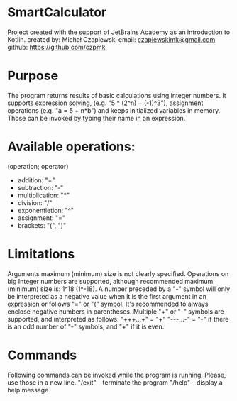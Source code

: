 # SmartCalculator
Project created with the support of JetBrains Academy as an introduction to Kotlin.
created by: Michał Czapiewski
email: czapiewskimk@gmail.com
github: https://github.com/czpmk
# Purpose
The program returns results of basic calculations using integer numbers. It supports 
expression solving, (e.g. "5 * (2^n) + (-1)^3"), assignment operations (e.g. "a = 5 + n*b") 
and keeps initialized variables in memory. Those can be invoked by typing their name in 
an expression.
# Available operations:
(operation; operator)
- addition: "+"
- subtraction: "-" 
- multiplication: "*"
- division: "/"
- exponentietion: "^"
- assignment: "="
- brackets: "(", ")"
# Limitations
Arguments maximum (minimum) size is not clearly specified. Operations on big Integer 
numbers are supported, although recommended maximum (minimum) size is: 1^18 (1^-18).
A number preceded by a "-" symbol will only be interpreted as a negative value when
it is the first argument in an expression or follows "=" or "(" symbol. It's recommended to 
always enclose negative numbers in parentheses.
Multiple "+" or "-" symbols are supported, and interpreted as follows: "+++...+" = "+"
"---...-" = "-" if there is an odd number of "-" symbols, and "+" if it is even.
# Commands
Following commands can be invoked while the program is running. Please, use
those in a new line.
"/exit" - terminate the program
"/help" - display a help message
